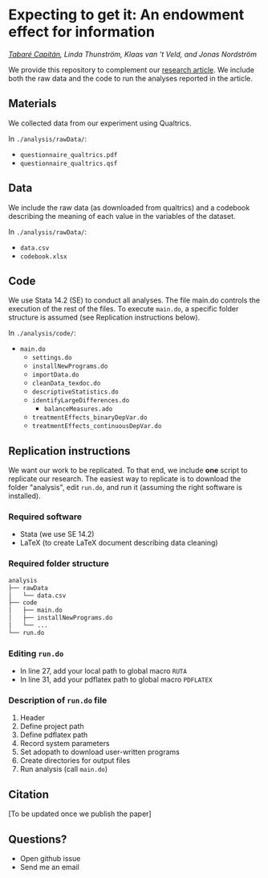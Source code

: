 # Expecting to get it: An endowment effect for information

_[Tabaré Capitán](www.TabareCapitan.com), Linda Thunström, Klaas van ‘t Veld, and Jonas Nordström_

<!-- FIX LINK TO PAPER -->
We provide this repository to complement our [research article](www.tabarecapitan.com/jmp/). We include both the raw data and the code to run the analyses reported in the article.


## Materials

We collected data from our experiment using Qualtrics.

In `./analysis/rawData/`:

- `questionnaire_qualtrics.pdf`
- `questionnaire_qualtrics.qsf`

## Data

We include the raw data (as downloaded from qualtrics) and a codebook describing the meaning of each value in the variables of the dataset.

In `./analysis/rawData/`:

- `data.csv`
- `codebook.xlsx`

## Code

We use Stata 14.2 (SE) to conduct all analyses. The file main.do controls the execution of the rest of the files. To execute `main.do`, a specific folder structure is assumed (see Replication instructions below).

In `./analysis/code/`:

- `main.do`
  - `settings.do`
  - `installNewPrograms.do`
  - `importData.do`
  - `cleanData_texdoc.do`
  - `descriptiveStatistics.do`
  - `identifyLargeDifferences.do`
    - `balanceMeasures.ado`
  - `treatmentEffects_binaryDepVar.do`
  - `treatmentEffects_continuousDepVar.do`

## Replication instructions

We want our work to be replicated. To that end, we include **one** script to replicate our research. The easiest way to replicate is to download the folder "analysis", edit  `run.do`, and run it (assuming the right software is installed).

### Required software
- Stata (we use SE 14.2)
- LaTeX (to create LaTeX document describing data cleaning)

### Required folder structure
```bash
analysis
├── rawData
│   └── data.csv
├── code
│   ├── main.do
│   ├── installNewPrograms.do
│   └── ...
└── run.do
```

### Editing `run.do`

- In line 27, add your local path to global macro `RUTA`
- In line 31, add your pdflatex path to global macro `PDFLATEX`

### Description of `run.do` file

1. Header
2. Define project path
3. Define pdflatex path
4. Record system parameters
5. Set adopath to download user-written programs
6. Create directories for output files
7. Run analysis (call `main.do`)


## Citation

[To be updated once we publish the paper]

## Questions?

- Open github issue
- Send me an email
